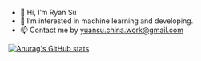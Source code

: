 - 👋 Hi, I’m Ryan Su
- 👀 I’m interested in machine learning and developing.
- 📫 Contact me by yuansu.china.work@gmail.com

[![Anurag's GitHub stats](https://github-readme-stats.vercel.app/api?username=suyuan32)](https://github.com/anuraghazra/github-readme-stats)
<!---
suyuan32/suyuan32 is a ✨ special ✨ repository because its `README.md` (this file) appears on your GitHub profile.
You can click the Preview link to take a look at your changes.
--->
